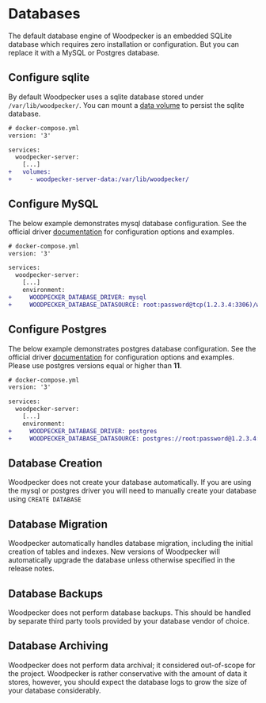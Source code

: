# Databases

The default database engine of Woodpecker is an embedded SQLite database which requires zero installation or configuration. But you can replace it with a MySQL or Postgres database.

## Configure sqlite

By default Woodpecker uses a sqlite database stored under `/var/lib/woodpecker/`. You can mount a [data volume](https://docs.docker.com/storage/volumes/#create-and-manage-volumes) to persist the sqlite database.

```diff
# docker-compose.yml
version: '3'

services:
  woodpecker-server:
    [...]
+   volumes:
+     - woodpecker-server-data:/var/lib/woodpecker/
```

## Configure MySQL

The below example demonstrates mysql database configuration. See the official driver [documentation](https://github.com/go-sql-driver/mysql#dsn-data-source-name) for configuration options and examples.

```diff
# docker-compose.yml
version: '3'

services:
  woodpecker-server:
    [...]
    environment:
+     WOODPECKER_DATABASE_DRIVER: mysql
+     WOODPECKER_DATABASE_DATASOURCE: root:password@tcp(1.2.3.4:3306)/woodpecker?parseTime=true
```

## Configure Postgres

The below example demonstrates postgres database configuration. See the official driver [documentation](https://www.postgresql.org/docs/current/static/libpq-connect.html#LIBPQ-CONNSTRING) for configuration options and examples.
Please use postgres versions equal or higher than **11**.

```diff
# docker-compose.yml
version: '3'

services:
  woodpecker-server:
    [...]
    environment:
+     WOODPECKER_DATABASE_DRIVER: postgres
+     WOODPECKER_DATABASE_DATASOURCE: postgres://root:password@1.2.3.4:5432/postgres?sslmode=disable
```

## Database Creation

Woodpecker does not create your database automatically. If you are using the mysql or postgres driver you will need to manually create your database using `CREATE DATABASE`

## Database Migration

Woodpecker automatically handles database migration, including the initial creation of tables and indexes. New versions of Woodpecker will automatically upgrade the database unless otherwise specified in the release notes.

## Database Backups

Woodpecker does not perform database backups. This should be handled by separate third party tools provided by your database vendor of choice.

## Database Archiving

Woodpecker does not perform data archival; it considered out-of-scope for the project. Woodpecker is rather conservative with the amount of data it stores, however, you should expect the database logs to grow the size of your database considerably.

